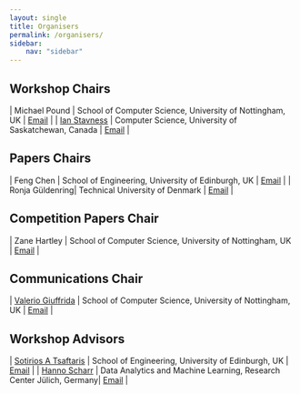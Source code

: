 ```yaml
---
layout: single
title: Organisers
permalink: /organisers/
sidebar:
    nav: "sidebar"
---
```


## Workshop Chairs

| Michael Pound | School of Computer Science, University of Nottingham, UK | [Email](mailto:michael.pound@nottingham.ac.uk) |
| [Ian Stavness](https://www.cs.usask.ca/faculty/stavness/) | Computer Science, University of Saskatchewan, Canada | [Email](mailto:ian.stavness@usask.ca) |

## Papers Chairs

| Feng Chen | School of Engineering, University of Edinburgh, UK | [Email](mailto:feng.chen@ed.ac.uk) |
| Ronja Güldenring| Technical University of Denmark | [Email](mailto:ronjag@dtu.dk) |

## Competition Papers Chair

| Zane Hartley | School of Computer Science, University of Nottingham, UK | [Email](mailto:zane.hartley@nottingham.ac.uk) |

## Communications Chair

| [Valerio Giuffrida](http://www.valeriogiuffrida.academy) | School of Computer Science, University of Nottingham, UK  | [Email](mailto:valerio.giuffrida@nottingham.ac.uk) |

## Workshop Advisors

| [Sotirios A Tsaftaris](https://vios.science/) | School of Engineering, University of Edinburgh, UK | [Email](mailto:s.tsaftaris@ed.ac.uk) |
| [Hanno Scharr](https://www.fz-juelich.de/profile/scharr_h) | Data Analytics and Machine Learning, Research Center Jülich, Germany| [Email](mailto:h.scharr@fz-juelich.de) | 



